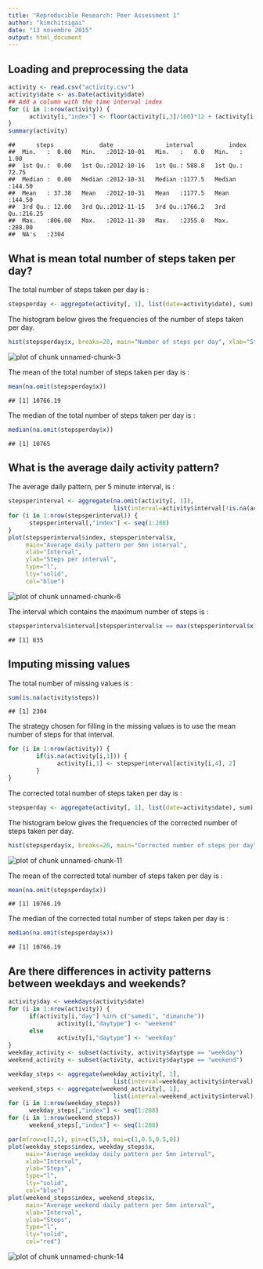 ```yaml
---
title: "Reproducible Research: Peer Assessment 1"
author: "kimchitsigai"
date: "13 novembre 2015"
output: html_document
---
```



## Loading and preprocessing the data


```r
activity <- read.csv("activity.csv")
activity$date <- as.Date(activity$date)
## Add a column with the time interval index
for (i in 1:nrow(activity)) {
      activity[i,"index"] <- floor(activity[i,3]/100)*12 + (activity[i,3]%%100)/5 + 1
}
summary(activity)
```

```
##      steps             date               interval          index       
##  Min.   :  0.00   Min.   :2012-10-01   Min.   :   0.0   Min.   :  1.00  
##  1st Qu.:  0.00   1st Qu.:2012-10-16   1st Qu.: 588.8   1st Qu.: 72.75  
##  Median :  0.00   Median :2012-10-31   Median :1177.5   Median :144.50  
##  Mean   : 37.38   Mean   :2012-10-31   Mean   :1177.5   Mean   :144.50  
##  3rd Qu.: 12.00   3rd Qu.:2012-11-15   3rd Qu.:1766.2   3rd Qu.:216.25  
##  Max.   :806.00   Max.   :2012-11-30   Max.   :2355.0   Max.   :288.00  
##  NA's   :2304
```


## What is mean total number of steps taken per day?

The total number of steps taken per day is :


```r
stepsperday <- aggregate(activity[, 1], list(date=activity$date), sum)
```

The histogram below gives the frequencies of the number of steps taken per day.


```r
hist(stepsperday$x, breaks=20, main="Number of steps per day", xlab="Steps per day")
```

![plot of chunk unnamed-chunk-3](figure/unnamed-chunk-3-1.png) 

The mean of the total number of steps taken per day is :


```r
mean(na.omit(stepsperday$x))
```

```
## [1] 10766.19
```

The median of the total number of steps taken per day is :


```r
median(na.omit(stepsperday$x))
```

```
## [1] 10765
```


## What is the average daily activity pattern?

The average daily pattern, per 5 minute interval, is :


```r
stepsperinterval <- aggregate(na.omit(activity[, 1]), 
                              list(interval=activity$interval[!is.na(activity$steps)]), mean)
for (i in 1:nrow(stepsperinterval)) {
      stepsperinterval[,"index"] <- seq(1:288)
}
plot(stepsperinterval$index, stepsperinterval$x, 
     main="Average daily pattern per 5mn interval",
     xlab="Interval",
     ylab="Steps per interval",
     type="l",
     lty="solid",
     col="blue")
```

![plot of chunk unnamed-chunk-6](figure/unnamed-chunk-6-1.png) 

The interval which contains the maximum number of steps is :


```r
stepsperinterval$interval[stepsperinterval$x == max(stepsperinterval$x)]
```

```
## [1] 835
```


## Imputing missing values

The total number of missing values is :


```r
sum(is.na(activity$steps))
```

```
## [1] 2304
```

The strategy chosen for filling in the missing values is to use the mean number of steps for that interval.


```r
for (i in 1:nrow(activity)) {
        if(is.na(activity[i,1])) {
              activity[i,1] <- stepsperinterval[activity[i,4], 2]
        }
}
```

The corrected total number of steps taken per day is :


```r
stepsperday <- aggregate(activity[, 1], list(date=activity$date), sum)
```

The histogram below gives the frequencies of the corrected number of steps taken per day.


```r
hist(stepsperday$x, breaks=20, main="Corrected number of steps per day", xlab="Steps per day")
```

![plot of chunk unnamed-chunk-11](figure/unnamed-chunk-11-1.png) 

The mean of the corrected total number of steps taken per day is :


```r
mean(na.omit(stepsperday$x))
```

```
## [1] 10766.19
```

The median of the corrected total number of steps taken per day is :


```r
median(na.omit(stepsperday$x))
```

```
## [1] 10766.19
```


## Are there differences in activity patterns between weekdays and weekends?


```r
activity$day <- weekdays(activity$date)
for (i in 1:nrow(activity)) {
      if(activity[i,"day"] %in% c("samedi", "dimanche"))
              activity[i,"daytype"] <- "weekend"
      else
              activity[i,"daytype"] <- "weekday"
}
weekday_activity <- subset(activity, activity$daytype == "weekday")
weekend_activity <- subset(activity, activity$daytype == "weekend")

weekday_steps <- aggregate(weekday_activity[, 1], 
                              list(interval=weekday_activity$interval), mean)
weekend_steps <- aggregate(weekend_activity[, 1], 
                              list(interval=weekend_activity$interval), mean)
for (i in 1:nrow(weekday_steps)) 
      weekday_steps[,"index"] <- seq(1:288)
for (i in 1:nrow(weekend_steps)) 
      weekend_steps[,"index"] <- seq(1:288)

par(mfrow=c(2,1), pin=c(5,5), mai=c(1,0.5,0.5,0))
plot(weekday_steps$index, weekday_steps$x, 
     main="Average weekday daily pattern per 5mn interval",
     xlab="Interval",
     ylab="Steps",
     type="l",
     lty="solid",
     col="blue")
plot(weekend_steps$index, weekend_steps$x, 
     main="Average weekend daily pattern per 5mn interval",
     xlab="Interval",
     ylab="Steps",
     type="l",
     lty="solid",
     col="red")
```

![plot of chunk unnamed-chunk-14](figure/unnamed-chunk-14-1.png) 




